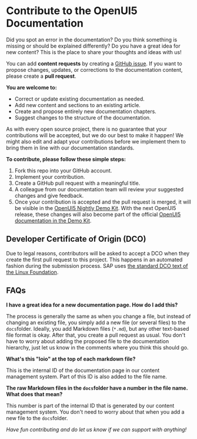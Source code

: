 # Contribute to the OpenUI5 Documentation

Did you spot an error in the documentation? Do you think something is missing or should be explained differently? Do you have a great idea for new content? This is the place to share your thoughts and ideas with us!

You can add **content requests** by creating a [GitHub issue](https://github.com/SAP/openui5-docs/issues). If you want to propose changes, updates, or corrections to the documentation content, please create a **pull request**.

**You are welcome to:**

* Correct or update existing documentation as needed.
* Add new content and sections to an existing article.
* Create and propose entirely new documentation chapters.
* Suggest changes to the structure of the documentation.

As with every open source project, there is no guarantee that your contributions will be accepted, but we do our best to make it happen! We might also edit and adapt your contributions before we implement them to bring them in line with our documentation standards.

**To contribute, please follow these simple steps:**

1. Fork this repo into your GitHub account.
2. Implement your contribution.
3. Create a GitHub pull request with a meaningful title.
4. A colleague from our documentation team will review your suggested changes and give feedback.
5. Once your contribution is accepted and the pull request is merged, it will be visible in the [OpenUI5 Nightly Demo Kit](https://openui5nightly.hana.ondemand.com/#/topic). With the next OpenUI5 release, these changes will also become part of the official [OpenUI5 documentation in the Demo Kit](https://openui5.hana.ondemand.com/#/topic).

## Developer Certificate of Origin (DCO)

Due to legal reasons, contributors will be asked to accept a DCO when they create the first pull request to this project. This happens in an automated fashion during the submission process. SAP uses [the standard DCO text of the Linux Foundation](https://developercertificate.org/).

## FAQs

**I have a great idea for a new documentation page. How do I add this?**

The process is generally the same as when you change a file, but instead of changing an existing file, you simply add a new file (or several files) to the `docs`folder. Ideally, you add Markdown files (`*.md`), but any other text-based file format is okay. After that, you create a pull request as usual. You don't have to worry about adding the proposed file to the documentation hierarchy, just let us know in the comments where you think this should go.

**What's this "loio" at the top of each markdown file?**

This is the internal ID of the documentation page in our content management system. Part of this ID is also added to the file name.

**The raw Markdown files in the `docs`folder have a number in the file name. What does that mean?**

This number is part of the internal ID that is generated by our content management system. You don't need to worry about that when you add a new file to the `docs`folder.

*Have fun contributing and do let us know if we can support with anything!*
